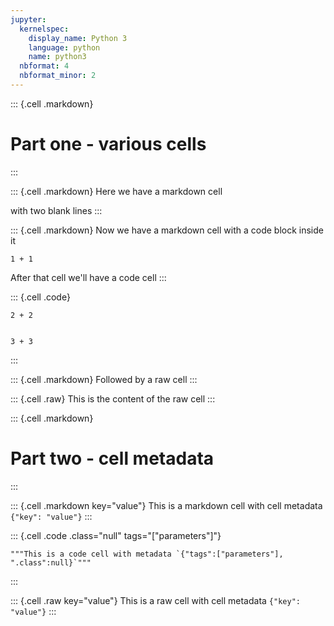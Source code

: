 ```yaml
---
jupyter:
  kernelspec:
    display_name: Python 3
    language: python
    name: python3
  nbformat: 4
  nbformat_minor: 2
---
```


::: {.cell .markdown}
# Part one - various cells
:::

::: {.cell .markdown}
Here we have a markdown cell

with two blank lines
:::

::: {.cell .markdown}
Now we have a markdown cell
with a code block inside it

``` {.python}
1 + 1
```

After that cell we\'ll have a code cell
:::

::: {.cell .code}
``` {.python}
2 + 2


3 + 3
```
:::

::: {.cell .markdown}
Followed by a raw cell
:::

::: {.cell .raw}
This is 
the content
of the raw cell
:::

::: {.cell .markdown}
# Part two - cell metadata
:::

::: {.cell .markdown key="value"}
This is a markdown cell with cell metadata `{"key": "value"}`
:::

::: {.cell .code .class="null" tags="[\"parameters\"]"}
``` {.python}
"""This is a code cell with metadata `{"tags":["parameters"], ".class":null}`"""
```
:::

::: {.cell .raw key="value"}
This is a raw cell with cell metadata `{"key": "value"}`
:::
